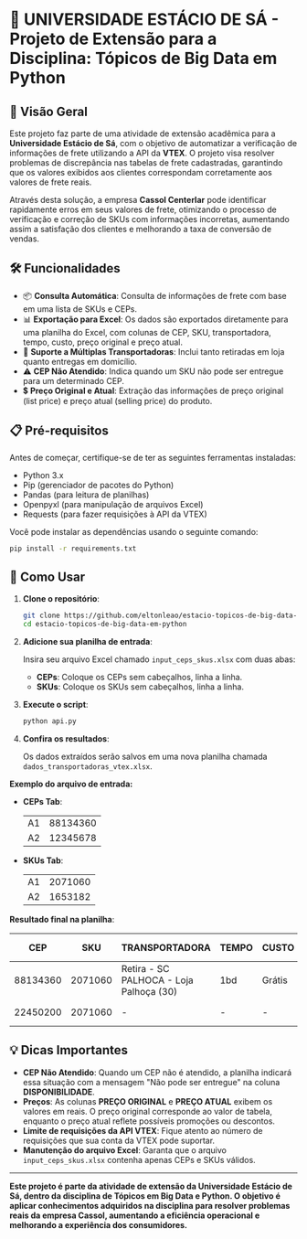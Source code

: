# 🚀 UNIVERSIDADE ESTÁCIO DE SÁ - Projeto de Extensão para a Disciplina: Tópicos de Big Data em Python

## 🎯 Visão Geral

Este projeto faz parte de uma atividade de extensão acadêmica para a **Universidade Estácio de Sá**, com o objetivo de automatizar a verificação de informações de frete utilizando a API da **VTEX**. O projeto visa resolver problemas de discrepância nas tabelas de frete cadastradas, garantindo que os valores exibidos aos clientes correspondam corretamente aos valores de frete reais.

Através desta solução, a empresa **Cassol Centerlar** pode identificar rapidamente erros em seus valores de frete, otimizando o processo de verificação e correção de SKUs com informações incorretas, aumentando assim a satisfação dos clientes e melhorando a taxa de conversão de vendas.

## 🛠️ Funcionalidades

- 📦 **Consulta Automática**: Consulta de informações de frete com base em uma lista de SKUs e CEPs.
- 📊 **Exportação para Excel**: Os dados são exportados diretamente para uma planilha do Excel, com colunas de CEP, SKU, transportadora, tempo, custo, preço original e preço atual.
- 🚚 **Suporte a Múltiplas Transportadoras**: Inclui tanto retiradas em loja quanto entregas em domicílio.
- ⚠️ **CEP Não Atendido**: Indica quando um SKU não pode ser entregue para um determinado CEP.
- 💲 **Preço Original e Atual**: Extração das informações de preço original (list price) e preço atual (selling price) do produto.

## 📋 Pré-requisitos

Antes de começar, certifique-se de ter as seguintes ferramentas instaladas:

- Python 3.x
- Pip (gerenciador de pacotes do Python)
- Pandas (para leitura de planilhas)
- Openpyxl (para manipulação de arquivos Excel)
- Requests (para fazer requisições à API da VTEX)

Você pode instalar as dependências usando o seguinte comando:

```bash
pip install -r requirements.txt
```

## 🚀 Como Usar

1. **Clone o repositório**:
   
   ```bash
   git clone https://github.com/eltonleao/estacio-topicos-de-big-data-em-python.git
   cd estacio-topicos-de-big-data-em-python
   ```

2. **Adicione sua planilha de entrada**:
   
   Insira seu arquivo Excel chamado `input_ceps_skus.xlsx` com duas abas:
   - **CEPs**: Coloque os CEPs sem cabeçalhos, linha a linha.
   - **SKUs**: Coloque os SKUs sem cabeçalhos, linha a linha.

3. **Execute o script**:

   ```bash
   python api.py
   ```

4. **Confira os resultados**:

   Os dados extraídos serão salvos em uma nova planilha chamada `dados_transportadoras_vtex.xlsx`.

**Exemplo do arquivo de entrada:**

- **CEPs Tab**:

   |    |     |
   |----|-----|
   | A1 | 88134360 |
   | A2 | 12345678 |

- **SKUs Tab**:

   |    |     |
   |----|-----|
   | A1 | 2071060 |
   | A2 | 1653182 |

**Resultado final na planilha**:

| CEP       | SKU     | TRANSPORTADORA                         | TEMPO  | CUSTO   | PREÇO ORIGINAL | PREÇO ATUAL | DISPONIBILIDADE           |
|-----------|---------|----------------------------------------|--------|---------|----------------|-------------|---------------------------|
| 88134360  | 2071060 | Retira - SC PALHOCA - Loja Palhoça (30) | 1bd    | Grátis  | R$ 3.039,00    | R$ 2.839,00 | Disponível                 |
| 22450200  | 2071060 | -                                      | -      | -       | R$ 3.039,00    | R$ 2.839,00 | Não pode ser entregue       |

## 💡 Dicas Importantes

- **CEP Não Atendido**: Quando um CEP não é atendido, a planilha indicará essa situação com a mensagem "Não pode ser entregue" na coluna **DISPONIBILIDADE**.
- **Preços**: As colunas **PREÇO ORIGINAL** e **PREÇO ATUAL** exibem os valores em reais. O preço original corresponde ao valor de tabela, enquanto o preço atual reflete possíveis promoções ou descontos.
- **Limite de requisições da API VTEX**: Fique atento ao número de requisições que sua conta da VTEX pode suportar.
- **Manutenção do arquivo Excel**: Garanta que o arquivo `input_ceps_skus.xlsx` contenha apenas CEPs e SKUs válidos.

---

**Este projeto é parte da atividade de extensão da Universidade Estácio de Sá, dentro da disciplina de Tópicos em Big Data e Python. O objetivo é aplicar conhecimentos adquiridos na disciplina para resolver problemas reais da empresa Cassol, aumentando a eficiência operacional e melhorando a experiência dos consumidores.**